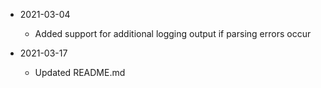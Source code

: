 * 2021-03-04
	* Added support for additional logging output if parsing errors occur

* 2021-03-17
	* Updated README.md
